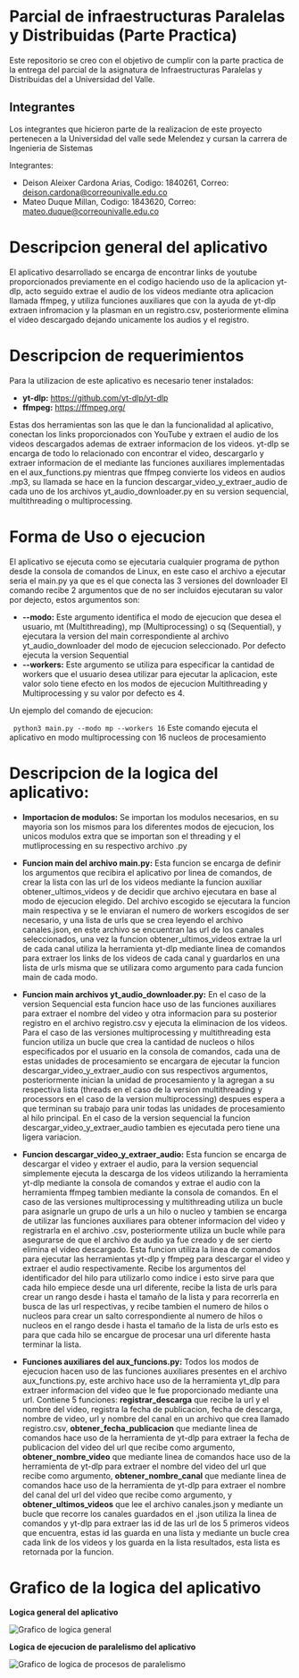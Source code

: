 # Parcial de infraestructuras Paralelas y Distribuidas (Parte Practica)

Este repositorio se creo con el objetivo de cumplir con la parte practica de la entrega del parcial de la asignatura de Infraestructuras Paralelas y Distribuidas del a Universidad del Valle. 

## Integrantes 

Los integrantes que hicieron parte de la realizacion de este proyecto pertenecen a la Universidad del valle sede Melendez y cursan la carrera de Ingenieria de Sistemas

Integrantes:

- Deison Aleixer Cardona Arias, Codigo: 1840261, Correo: deison.cardona@correounivalle.edu.co
- Mateo Duque Millan, Codigo: 1843620, Correo: mateo.duque@correounivalle.edu.co

# Descripcion general del aplicativo

El aplicativo desarrollado se encarga de encontrar links de youtube proporcionados previamente en el codigo haciendo uso de la aplicacion yt-dlp, acto seguido extrae el audio de los videos mediante otra aplicacion llamada ffmpeg, y utiliza funciones auxiliares que con la ayuda de yt-dlp extraen infromacion y la plasman en un registro.csv, posteriormente elimina el video descargado dejando unicamente los audios y el registro.

# Descripcion de requerimientos

Para la utilizacion de este aplicativo es necesario tener instalados:
- **yt-dlp:** https://github.com/yt-dlp/yt-dlp
- **ffmpeg:** https://ffmpeg.org/

Estas dos herramientas son las que le dan la funcionalidad al aplicativo, conectan los links proporcionados con YouTube y extraen el audio de los videos descargados ademas de extraer informacion de los videos.
yt-dlp se encarga de todo lo relacionado con encontrar el video, descargarlo y extraer informacion de el mediante las funciones auxiliares implementadas en el aux_functions.py mientras que ffmpeg convierte los videos en audios .mp3, su llamada se hace en la funcion descargar_video_y_extraer_audio de cada uno de los archivos yt_audio_downloader.py en su version sequencial, multithreading o multiprocessing.

# Forma de Uso o ejecucion

El aplicativo se ejecuta como se ejecutaria cualquier programa de python desde la consola de comandos de Linux, en este caso el archivo a ejecutar seria el main.py ya que es el que conecta las 3 versiones del downloader
El comando recibe 2 argumentos que de no ser incluidos ejecutaran su valor por dejecto, estos argumentos son:
- **--modo:** Este argumento identifica el modo de ejecucion que desea el usuario, mt (Multithreading), mp (Multiprocessing) o sq (Sequential), y ejecutara la version del main correspondiente al archivo yt_audio_downloader del modo de ejecucion seleccionado. Por defecto ejecuta la version Sequential
- **--workers:** Este argumento se utiliza para especificar la cantidad de workers que el usuario desea utilizar para ejecutar la aplicacion, este valor solo tiene efecto en los modos de ejecucion Multithreading y Multiprocessing y su valor por defecto es 4.

Un ejemplo del comando de ejecucion:

``` python3 main.py --modo mp --workers 16``` Este comando ejecuta el aplicativo en modo multiprocessing con 16 nucleos de procesamiento

# Descripcion de la logica del aplicativo:

- **Importacion de modulos:** Se importan los modulos necesarios, en su mayoria son los mismos para los diferentes modos de ejecucion, los unicos modulos extra que se importan son el threading y el mutliprocessing en su respectivo archivo .py

- **Funcion main del archivo main.py:** Esta funcion se encarga de definir los argumentos que recibira el aplicativo por linea de comandos, de crear la lista con las url de los videos mediante la funcion auxiliar obtener_ultimos_videos y de decidir que archivo ejecutara en base al modo de ejecucion elegido. Del archivo escogido se ejecutara la funcion main respectiva y se le enviaran el numero de workers escogidos de ser necesario, y una lista de urls que se crea leyendo el archivo canales.json, en este archivo se encuentran las url de los canales seleccionados, una vez la funcion obtener_ultimos_videos extrae la url de cada canal utiliza la herramienta yt-dlp mediante linea de comandos para extraer los links de los videos de cada canal y guardarlos en una lista de urls misma que se utilizara como argumento para cada funcion main de cada modo.

- **Funcion main archivos yt_audio_downloader.py:** En el caso de la version Sequencial esta funcion hace uso de las funciones auxiliares para extraer el nombre del video y otra informacion para su posterior registro en el archivo registro.csv y ejecuta la eliminacion de los videos. Para el caso de las versiones multiprocessing y multithreading esta funcion utiliza un bucle que crea la cantidad de nucleos o hilos especificados por el usuario en la consola de comandos, cada una de estas unidades de procesamiento se encargara de ejecutar la funcion descargar_video_y_extraer_audio con sus respectivos argumentos, posteriormente inician la unidad de procesamiento y la agregan a su respectiva lista (threads en el caso de la version multithreading y processors en el caso de la version multiprocessing) despues espera a que terminan su trabajo para unir todas las unidades de procesamiento al hilo principal. En el caso de la version sequencial la funcion descargar_video_y_extraer_audio tambien es ejecutada pero tiene una ligera variacion.

- **Funcion descargar_video_y_extraer_audio:** Esta funcion se encarga de descargar el video y extraer el audio, para la version sequencial simplemente ejecuta la descarga de los videos utilizando la herramienta yt-dlp mediante la consola de comandos y extrae el audio con la herramienta ffmpeg tambien mediante la consola de comandos. En el caso de las versiones multiprocessing y multithreading utiliza un bucle para asignarle un grupo de urls a un hilo o nucleo y tambien se encarga de utilizar las funciones auxiliares para obtener informacion del video y registrarla en el archivo .csv, posteriormente utiliza un bucle while para asegurarse de que el archivo de audio ya fue creado y de ser cierto elimina el video descargado. Esta funcion utiliza la linea de comandos para ejecutar las herramientas yt-dlp y ffmpeg para descargar el video y extraer el audio respectivamente. Recibe los argumentos del identificador del hilo para utilizarlo como indice i esto sirve para que cada hilo empiece desde una url diferente, recibe la lista de urls para crear un rango desde i hasta el tamaño de la lista y para recorrerla en busca de las url respectivas, y recibe tambien el numero de hilos o nucleos para crear un salto correspondiente al numero de hilos o nucleos en el rango desde i hasta el tamaño de la lista de urls esto es para que cada hilo se encargue de procesar una url diferente hasta terminar la lista.

- **Funciones auxiliares del aux_funcions.py:** Todos los modos de ejecucion hacen uso de las funciones auxiliares presentes en el archivo aux_functions.py, este archivo hace uso de la herramienta yt_dlp para extraer informacion del video que le fue proporcionado mediante una url. Contiene 5 funciones: **registrar_descarga** que recibe la url y el nombre del video, registra la fecha de publicacion, fecha de descarga, nombre de video, url y nombre del canal en un archivo que crea llamado registro.csv, **obtener_fecha_publicacion** que mediante linea de comandos hace uso de la herramienta de yt-dlp para extraer la fecha de publicacion del video del url que recibe como argumento, **obtener_nombre_video** que mediante linea de comandos hace uso de la herramienta de yt-dlp para extraer el nombre del video del url que recibe como argumento, **obtener_nombre_canal** que mediante linea de comandos hace uso de la herramienta de yt-dlp para extraer el nombre del canal del url del video que recibe como argumento, y **obtener_ultimos_videos** que lee el archivo canales.json y mediante un bucle que recorre los canales guardados en el .json utiliza la linea de comandos y yt-dlp para extraer las id de las url de los 5 primeros videos que encuentra, estas id las guarda en una lista y mediante un bucle crea cada link de los videos y los guarda en la lista resultados, esta lista es retornada por la funcion.

# **Grafico de la logica del aplicativo**

**Logica general del aplicativo**

![Grafico de logica general](./app%20logic%20graph/Diagrama%20logica%20del%20aplicativo.png)

**Logica de ejecucion de paralelismo del aplicativo**

![Grafico de logica de procesos de paralelismo](./app%20logic%20graph/Parallel_programming_logic_graph.png)

